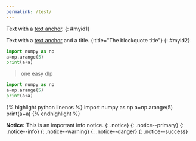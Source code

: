 ```yaml
---
permalink: /test/
---
```


Text with a [text anchor](#myid1).
{: #myid1}

Text with a [text anchor](#myid2) and a title. 
{:title="The blockquote title"}
{: #myid2}

```py
import numpy as np
a=np.arange(5)
print(a+a)
```
> one easy dlp

~~~py
import numpy as np
a=np.arange(5)
print(a+a)
~~~

{% highlight python linenos %}
import numpy as np
a=np.arange(5)
print(a+a)
{% endhighlight %}


**Notice:** This is an important info notice.
{: .notice}
{: .notice--primary}
{: .notice--info}
{: .notice--warning}
{: .notice--danger}
{: .notice--success}










